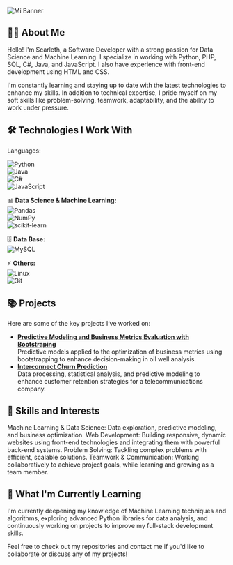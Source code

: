 ![Mi Banner](https://raw.github.com/Scarleth6o6/Scarleth6o6/blob/main/mi_banner.png)

## 👩‍💻 About Me

Hello! I'm Scarleth, a Software Developer with a strong passion for Data Science and Machine Learning. I specialize in working with Python, PHP, SQL, C#, Java, and JavaScript. I also have experience with front-end development using HTML and CSS.

I'm constantly learning and staying up to date with the latest technologies to enhance my skills. In addition to technical expertise, I pride myself on my soft skills like problem-solving, teamwork, adaptability, and the ability to work under pressure.

## 🛠️ Technologies I Work With

Languages:

![Python](https://img.shields.io/badge/Python-3776AB?style=for-the-badge&logo=python&logoColor=white)  
![Java](https://img.shields.io/badge/Java-ED8B00?style=for-the-badge&logo=openjdk&logoColor=white)  
![C#](https://img.shields.io/badge/C%23-239120?style=for-the-badge&logo=c-sharp&logoColor=white)  
![JavaScript](https://img.shields.io/badge/JavaScript-F7DF1E?style=for-the-badge&logo=javascript&logoColor=black)  

📊 **Data Science & Machine Learning:**  
![Pandas](https://img.shields.io/badge/Pandas-150458?style=for-the-badge&logo=pandas&logoColor=white)  
![NumPy](https://img.shields.io/badge/NumPy-013243?style=for-the-badge&logo=numpy&logoColor=white)  
![scikit-learn](https://img.shields.io/badge/scikit--learn-F7931E?style=for-the-badge&logo=scikit-learn&logoColor=white)  

🗄️ **Data Base:**  
![MySQL](https://img.shields.io/badge/MySQL-4479A1?style=for-the-badge&logo=mysql&logoColor=white)  

⚡ **Others:**  
![Linux](https://img.shields.io/badge/Linux-FCC624?style=for-the-badge&logo=linux&logoColor=black)  
![Git](https://img.shields.io/badge/Git-F05032?style=for-the-badge&logo=git&logoColor=white)  

## 📚 Projects
  
Here are some of the key projects I’ve worked on:

- **[Predictive Modeling and Business Metrics Evaluation with Bootstraping](https://github.com/Scarleth6o6/proyecto_pozos_petroleros)**  
   Predictive models applied to the optimization of business metrics using bootstrapping to enhance decision-making in oil well analysis.
- **[Interconnect Churn Prediction]([https://github.com/Scarleth6o6/proyecto_pozos_petroleros](https://github.com/Scarleth6o6/project_interconnect))**  
   Data processing, statistical analysis, and predictive modeling to enhance customer retention strategies for a telecommunications company.


## 🎯 Skills and Interests

Machine Learning & Data Science: Data exploration, predictive modeling, and business optimization.
Web Development: Building responsive, dynamic websites using front-end technologies and integrating them with powerful back-end systems.
Problem Solving: Tackling complex problems with efficient, scalable solutions.
Teamwork & Communication: Working collaboratively to achieve project goals, while learning and growing as a team member.

## 🌱 What I'm Currently Learning

I'm currently deepening my knowledge of Machine Learning techniques and algorithms, exploring advanced Python libraries for data analysis, and continuously working on projects to improve my full-stack development skills.

Feel free to check out my repositories and contact me if you'd like to collaborate or discuss any of my projects! 
